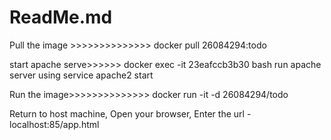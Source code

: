 # ReadMe.md
Pull the image >>>>>>>>>>>>>> docker pull 26084294:todo

start apache serve>>>>>> docker exec -it 23eafccb3b30 bash  run apache server using service apache2 start

Run the image>>>>>>>>>>>>>> docker run -it -d 26084294/todo



Return to host machine, Open your browser, Enter the url - localhost:85/app.html
